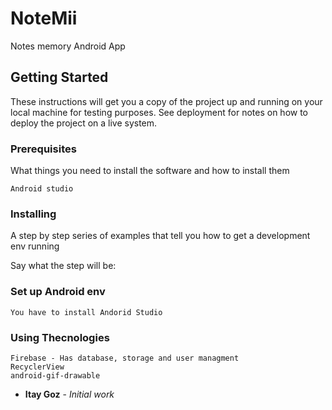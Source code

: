 # NoteMii
Notes memory Android App

## Getting Started

These instructions will get you a copy of the project up and running on your local machine for testing purposes. 
See deployment for notes on how to deploy the project on a live system.

### Prerequisites

What things you need to install the software and how to install them

```
Android studio
```

### Installing

A step by step series of examples that tell you how to get a development env running

Say what the step will be:


### Set up Android env
```
You have to install Andorid Studio

```

### Using Thecnologies
```
Firebase - Has database, storage and user managment
RecyclerView
android-gif-drawable
```

* **Itay Goz** - *Initial work* 


